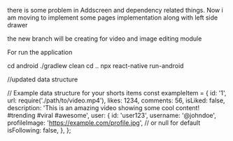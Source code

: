 there is some problem in Addscreen and dependency related things. Now i am moving to implement some pages implementation along with left side drawer 

the new branch will be creating for video and image editing module

For run the application 

 cd android
./gradlew clean
cd ..
npx react-native run-android



//updated data structure

// Example data structure for your shorts items
const exampleItem = {
  id: '1',
  url: require('./path/to/video.mp4'),
  likes: 1234,
  comments: 56,
  isLiked: false,
  description: 'This is an amazing video showing some cool content! #trending #viral #awesome',
  user: {
    id: 'user123',
    username: '@johndoe',
    profileImage: 'https://example.com/profile.jpg', // or null for default
    isFollowing: false,
  },
};
